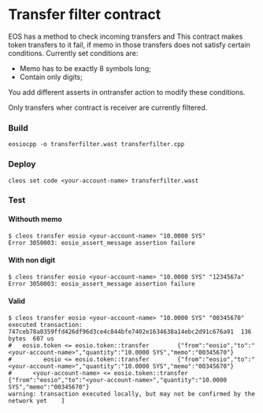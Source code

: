 # Transfer filter contract
EOS has a method to check incoming transfers and This contract makes token transfers to it fail, if memo in those transfers does not
satisfy certain conditions. Currently set conditions are:
* Memo has to be exactly 8 symbols long;
* Contain only digits;

You add different asserts in ontransfer action to modify these conditions.

Only transfers wher contract is receiver are currently filtered.

### Build
```commandline
eosiocpp -o transferfilter.wast transferfilter.cpp
```

### Deploy
```commandline
cleos set code <your-account-name> transferfilter.wast
```

### Test
#### Withouth memo
```commandline
$ cleos transfer eosio <your-account-name> "10.0000 SYS"
Error 3050003: eosio_assert_message assertion failure
```

#### With non digit
```commandline
$ cleos transfer eosio <your-account-name> "10.0000 SYS" "1234567a"
Error 3050003: eosio_assert_message assertion failure
```

#### Valid
```commandline
$ cleos transfer eosio <your-account-name> "10.0000 SYS" "00345670"
executed transaction: 747ceb78a0359ffd426df96d3ce4c844bfe7402e1634638a14ebc2d91c676a91  136 bytes  607 us
#   eosio.token <= eosio.token::transfer        {"from":"eosio","to":"<your-account-name>","quantity":"10.0000 SYS","memo":"00345670"}
#         eosio <= eosio.token::transfer        {"from":"eosio","to":"<your-account-name>","quantity":"10.0000 SYS","memo":"00345670"}
#      <your-account-name> <= eosio.token::transfer        {"from":"eosio","to":"<your-account-name>","quantity":"10.0000 SYS","memo":"00345670"}
warning: transaction executed locally, but may not be confirmed by the network yet    ]
```
